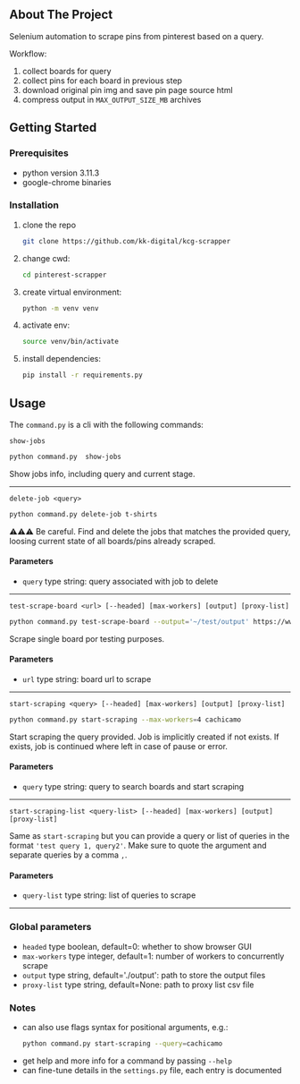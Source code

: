 ## About The Project

Selenium automation to scrape pins from pinterest based on a query.

Workflow:

1. collect boards for query
2. collect pins for each board in previous step
3. download original pin img and save pin page source html
4. compress output in `MAX_OUTPUT_SIZE_MB` archives

## Getting Started

### Prerequisites

* python version 3.11.3
* google-chrome binaries

### Installation

1. clone the repo
   ```sh
   git clone https://github.com/kk-digital/kcg-scrapper
   ```
2. change cwd:
    ```sh
   cd pinterest-scrapper
   ```
3. create virtual environment:
   ```sh
   python -m venv venv
   ```
4. activate env:
   ```sh
   source venv/bin/activate
   ```
5. install dependencies:
    ```sh
   pip install -r requirements.py
   ```

## Usage

The `command.py` is a cli with the following commands:

`show-jobs`

   ```sh
   python command.py  show-jobs
   ```

Show jobs info, including query and current stage.

---

`delete-job <query>`

   ```sh
  python command.py delete-job t-shirts
  ```

⚠️⚠️⚠️ Be careful. Find and delete the jobs that matches the provided query, loosing current state of all boards/pins
already scraped.

#### Parameters

- `query` type string: query associated with job to delete

---

`test-scrape-board <url> [--headed] [max-workers] [output] [proxy-list]`

   ```sh
  python command.py test-scrape-board --output='~/test/output' https://www.pinterest.com/wilsonpercussio/cachicamo/
  ```

Scrape single board por testing purposes.

#### Parameters

- `url` type string: board url to scrape

---

`start-scraping <query> [--headed] [max-workers] [output] [proxy-list]`

   ```sh
  python command.py start-scraping --max-workers=4 cachicamo 
  ```

Start scraping the query provided. Job is implicitly created if not exists. If exists, job is continued where left in
case of pause or error.

#### Parameters

- `query` type string: query to search boards and start scraping

---

`start-scraping-list <query-list> [--headed] [max-workers] [output] [proxy-list]`

Same as `start-scraping` but you can provide a query or list of queries in the
format `'test query 1, query2'`. Make sure to quote the argument and separate queries by a comma `,`.

#### Parameters

- `query-list` type string: list of queries to scrape

---

### Global parameters

- `headed` type boolean, default=0: whether to show browser GUI
- `max-workers` type integer, default=1: number of workers to concurrently scrape
- `output` type string, default='./output': path to store the output files
- `proxy-list` type string, default=None: path to proxy list csv file

### Notes

* can also use flags syntax for positional arguments, e.g.:
   ```sh
  python command.py start-scraping --query=cachicamo
  ```
* get help and more info for a command by passing `--help`
* can fine-tune details in the `settings.py` file, each entry is documented
